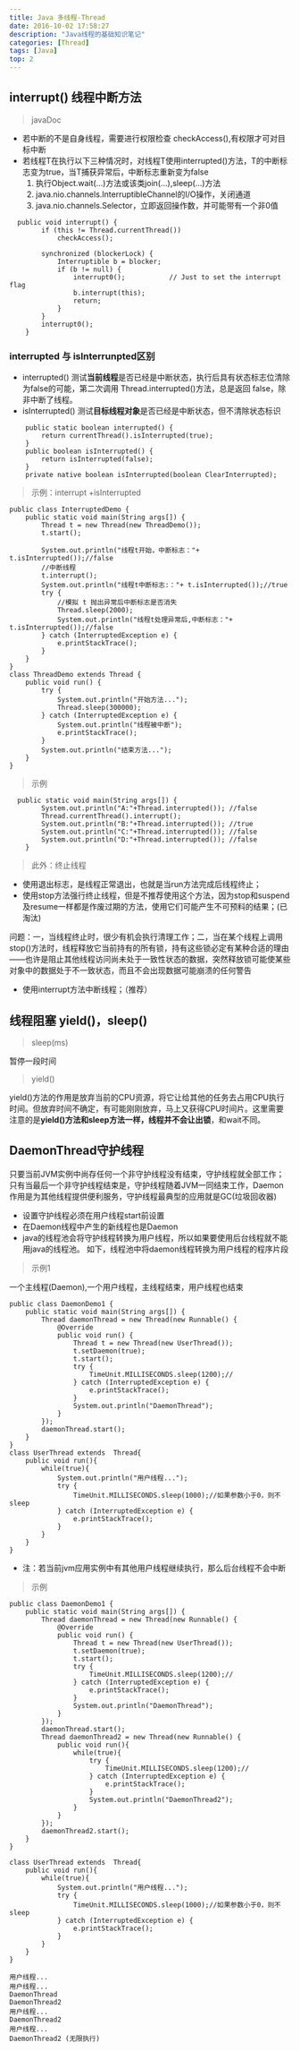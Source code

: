 ```yaml
---
title: Java 多线程-Thread
date: 2016-10-02 17:58:27
description: "Java线程的基础知识笔记"
categories: [Thread]
tags: [Java]
top: 2
---
```

## interrupt() 线程中断方法
>javaDoc
- 若中断的不是自身线程，需要进行权限检查 checkAccess(),有权限才可对目标中断
- 若线程T在执行以下三种情况时，对线程T使用interrupted()方法，T的中断标志变为true，当T捕获异常后，中断标志重新变为false
    1. 执行Object.wait(...)方法或该类join(...),sleep(...)方法
    2. java.nio.channels.InterruptibleChannel的I/O操作，关闭通道
    3. java.nio.channels.Selector，立即返回操作数，并可能带有一个非0值
```
  public void interrupt() {
        if (this != Thread.currentThread())
            checkAccess();

        synchronized (blockerLock) {
            Interruptible b = blocker;
            if (b != null) {
                interrupt0();           // Just to set the interrupt flag
                b.interrupt(this);
                return;
            }
        }
        interrupt0();
    }
```
### interrupted 与 isInterrunpted区别
- interrupted() 测试**当前线程**是否已经是中断状态，执行后具有状态标志位清除为false的可能，第二次调用 Thread.interrupted()方法，总是返回 false，除非中断了线程。
- isInterrupted() 测试**目标线程对象**是否已经是中断状态，但不清除状态标识

```
    public static boolean interrupted() {
        return currentThread().isInterrupted(true);
    }
    public boolean isInterrupted() {
        return isInterrupted(false);
    }
    private native boolean isInterrupted(boolean ClearInterrupted);
```




>示例：interrupt +isInterrupted
```
public class InterruptedDemo {
    public static void main(String args[]) {
        Thread t = new Thread(new ThreadDemo());
        t.start();

        System.out.println("线程t开始，中断标志："+ t.isInterrupted());//false
        //中断线程
        t.interrupt();
        System.out.println("线程t中断标志:："+ t.isInterrupted());//true
        try {
            //模拟 t 抛出异常后中断标志是否消失
            Thread.sleep(2000);
            System.out.println("线程t处理异常后,中断标志："+ t.isInterrupted());//false
        } catch (InterruptedException e) {
            e.printStackTrace();
        }
    }
}
class ThreadDemo extends Thread {
    public void run() {
        try {
            System.out.println("开始方法...");
            Thread.sleep(300000);
        } catch (InterruptedException e) {
            System.out.println("线程被中断");
            e.printStackTrace();
        }
        System.out.println("结束方法...");
    }
}
```
> 示例

```
  public static void main(String args[]) {
        System.out.println("A:"+Thread.interrupted()); //false
        Thread.currentThread().interrupt();
        System.out.println("B:"+Thread.interrupted()); //true
        System.out.println("C:"+Thread.interrupted()); //false
        System.out.println("D:"+Thread.interrupted()); //false
    }
```
> 此外：终止线程
- 使用退出标志，是线程正常退出，也就是当run方法完成后线程终止；
- 使用stop方法强行终止线程，但是不推荐使用这个方法，因为stop和suspend及resume一样都是作废过期的方法，使用它们可能产生不可预料的结果；(已淘汰)

问题：一，当线程终止时，很少有机会执行清理工作；二，当在某个线程上调用 stop()方法时，线程释放它当前持有的所有锁，持有这些锁必定有某种合适的理由——也许是阻止其他线程访问尚未处于一致性状态的数据，突然释放锁可能使某些对象中的数据处于不一致状态，而且不会出现数据可能崩溃的任何警告

- 使用interrupt方法中断线程；（推荐）

##  线程阻塞 yield()，sleep()
> sleep(ms)

暂停一段时间
>  yield()

yield()方法的作用是放弃当前的CPU资源，将它让给其他的任务去占用CPU执行时间。但放弃时间不确定，有可能刚刚放弃，马上又获得CPU时间片。这里需要注意的是**yield()方法和sleep方法一样，线程并不会让出锁**，和wait不同。


## DaemonThread守护线程
只要当前JVM实例中尚存任何一个非守护线程没有结束，守护线程就全部工作；只有当最后一个非守护线程结束是，守护线程随着JVM一同结束工作，Daemon作用是为其他线程提供便利服务，守护线程最典型的应用就是GC(垃圾回收器)

- 设置守护线程必须在用户线程start前设置
- 在Daemon线程中产生的新线程也是Daemon
- java的线程池会将守护线程转换为用户线程，所以如果要使用后台线程就不能用java的线程池。
如下，线程池中将daemon线程转换为用户线程的程序片段
> 示例1

一个主线程(Daemon),一个用户线程，主线程结束，用户线程也结束

```
public class DaemonDemo1 {
    public static void main(String args[]) {
        Thread daemonThread = new Thread(new Runnable() {
            @Override
            public void run() {
                Thread t = new Thread(new UserThread());
                t.setDaemon(true);
                t.start();
                try {
                    TimeUnit.MILLISECONDS.sleep(1200);//
                } catch (InterruptedException e) {
                    e.printStackTrace();
                }
                System.out.println("DaemonThread");
            }
        });
        daemonThread.start();
    }
}
class UserThread extends  Thread{
    public void run(){
        while(true){
            System.out.println("用户线程...");
            try {
                TimeUnit.MILLISECONDS.sleep(1000);//如果参数小于0，则不sleep
            } catch (InterruptedException e) {
                e.printStackTrace();
            }
        }
    }
}
```
- 注：若当前jvm应用实例中有其他用户线程继续执行，那么后台线程不会中断
> 示例

```
public class DaemonDemo1 {
    public static void main(String args[]) {
        Thread daemonThread = new Thread(new Runnable() {
            @Override
            public void run() {
                Thread t = new Thread(new UserThread());
                t.setDaemon(true);
                t.start();
                try {
                    TimeUnit.MILLISECONDS.sleep(1200);//
                } catch (InterruptedException e) {
                    e.printStackTrace();
                }
                System.out.println("DaemonThread");
            }
        });
        daemonThread.start();
        Thread daemonThread2 = new Thread(new Runnable() {
            public void run(){
                while(true){
                    try {
                        TimeUnit.MILLISECONDS.sleep(1200);//
                    } catch (InterruptedException e) {
                        e.printStackTrace();
                    }
                    System.out.println("DaemonThread2");
                }
            }
        });
        daemonThread2.start();
    }
}

class UserThread extends  Thread{
    public void run(){
        while(true){
            System.out.println("用户线程...");
            try {
                TimeUnit.MILLISECONDS.sleep(1000);//如果参数小于0，则不sleep
            } catch (InterruptedException e) {
                e.printStackTrace();
            }
        }
    }
}
```

```
用户线程...
用户线程...
DaemonThread
DaemonThread2
用户线程...
DaemonThread2
用户线程...
DaemonThread2 (无限执行)
```

